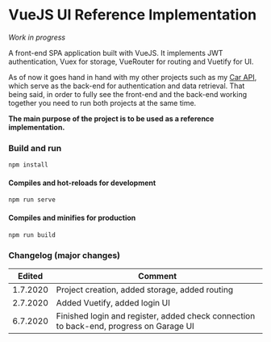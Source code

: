 # VueJS UI Reference Implementation

_Work in progress_

A front-end SPA application built with VueJS. It implements JWT authentication, Vuex for storage, VueRouter for routing and Vuetify for UI.

As of now it goes hand in hand with my other projects such as my
[Car API](https://github.com/PatriQ94/CarAPITemplate), which serve as the back-end for authentication and data retrieval. That being said, in order to fully see the front-end and the back-end working together you need to run both projects at the same time.

**The main purpose of the project is to be used as a reference implementation.**

### Build and run

```
npm install
```

#### Compiles and hot-reloads for development

```
npm run serve
```

#### Compiles and minifies for production

```
npm run build
```

### Changelog (major changes)

| Edited   | Comment                                                                                |
| -------- | -------------------------------------------------------------------------------------- |
| 1.7.2020 | Project creation, added storage, added routing                                         |
| 2.7.2020 | Added Vuetify, added login UI                                                          |
| 6.7.2020 | Finished login and register, added check connection to back-end, progress on Garage UI |
